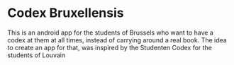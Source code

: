 # Codex Bruxellensis

This is an android app for the students of Brussels who want to have a codex at them at all times, 
instead of carrying around a real book. The idea to create an app for that, was inspired by the 
Studenten Codex for the students of Louvain
